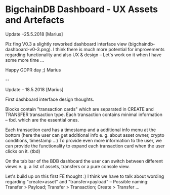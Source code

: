 # BigchainDB Dashboard - UX Assets and Artefacts

Update –25.5.2018 [Marius]

Plz fing V0.3 a slightly reworked dashboard interface view (bigchaindb-dashboard-v0-3.png).
I think there is much more potential for improvements regarding functionality and also UX & design – Let's work on it when I have some more time …

Happy GDPR day ;)
Marius


--


Update – 18.5.2018 [Marius]

First dashboard interface design thoughts.

Blocks contain "transaction cards" which are separated in CREATE and TRANSFER transaction type. 
Each transaction contains minimal information – tbd. which are the essential ones.

Each transaction card has a timestamp and a additional info menu at the bottom (here the user can get additional info e. g. about asset owner, crypto conditions, timestamp …)
To provide even more information to the user, we can provide the functionality to expand each transaction card when the user clicks on it. (tbd)

On the tab bar of the BDB dashboard the user can switch between different views e. g. a list of assets, transfers or a pure console view.

Let's build up on this first FE thought :)
I think we have to talk about wording regarding "create>asset" and "transfer>payload" – Possible naming: Transfer > Payload; Transfer > Transaction; Create > Transfer …
